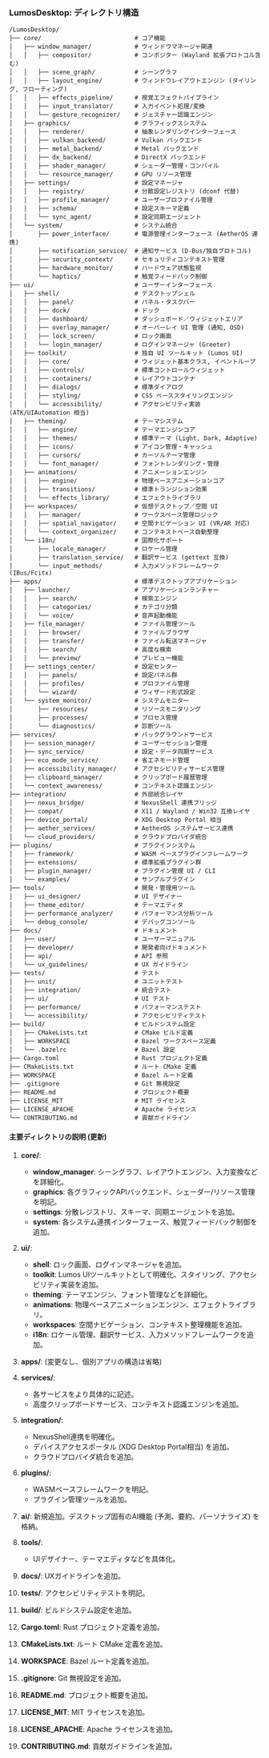 ### LumosDesktop: ディレクトリ構造

```
/LumosDesktop/
├── core/                          # コア機能
│   ├── window_manager/            # ウィンドウマネージャ関連
│   │   ├── compositor/            # コンポジター (Wayland 拡張プロトコル含む)
│   │   ├── scene_graph/           # シーングラフ
│   │   ├── layout_engine/         # ウィンドウレイアウトエンジン (タイリング, フローティング)
│   │   ├── effects_pipeline/      # 視覚エフェクトパイプライン
│   │   ├── input_translator/      # 入力イベント処理/変換
│   │   └── gesture_recognizer/    # ジェスチャー認識エンジン
│   ├── graphics/                  # グラフィックスシステム
│   │   ├── renderer/              # 抽象レンダリングインターフェース
│   │   ├── vulkan_backend/        # Vulkan バックエンド
│   │   ├── metal_backend/         # Metal バックエンド
│   │   ├── dx_backend/            # DirectX バックエンド
│   │   ├── shader_manager/        # シェーダー管理・コンパイル
│   │   └── resource_manager/      # GPU リソース管理
│   ├── settings/                  # 設定マネージャ
│   │   ├── registry/              # 分散設定レジストリ (dconf 代替)
│   │   ├── profile_manager/       # ユーザープロファイル管理
│   │   ├── schema/                # 設定スキーマ定義
│   │   └── sync_agent/            # 設定同期エージェント
│   └── system/                    # システム統合
│       ├── power_interface/       # 電源管理インターフェース (AetherOS 連携)
│       ├── notification_service/  # 通知サービス (D-Bus/独自プロトコル)
│       ├── security_context/      # セキュリティコンテキスト管理
│       ├── hardware_monitor/      # ハードウェア状態監視
│       └── haptics/               # 触覚フィードバック制御
├── ui/                            # ユーザーインターフェース
│   ├── shell/                     # デスクトップシェル
│   │   ├── panel/                 # パネル・タスクバー
│   │   ├── dock/                  # ドック
│   │   ├── dashboard/             # ダッシュボード／ウィジェットエリア
│   │   ├── overlay_manager/       # オーバーレイ UI 管理 (通知, OSD)
│   │   ├── lock_screen/           # ロック画面
│   │   └── login_manager/         # ログインマネージャ (Greeter)
│   ├── toolkit/                   # 独自 UI ツールキット (Lumos UI)
│   │   ├── core/                  # ウィジェット基本クラス, イベントループ
│   │   ├── controls/              # 標準コントロールウィジェット
│   │   ├── containers/            # レイアウトコンテナ
│   │   ├── dialogs/               # 標準ダイアログ
│   │   ├── styling/               # CSS ベーススタイリングエンジン
│   │   └── accessibility/         # アクセシビリティ実装 (ATK/UIAutomation 相当)
│   ├── theming/                   # テーマシステム
│   │   ├── engine/                # テーマエンジンコア
│   │   ├── themes/                # 標準テーマ (Light, Dark, Adaptive)
│   │   ├── icons/                 # アイコン管理・キャッシュ
│   │   ├── cursors/               # カーソルテーマ管理
│   │   └── font_manager/          # フォントレンダリング・管理
│   ├── animations/                # アニメーションエンジン
│   │   ├── engine/                # 物理ベースアニメーションコア
│   │   ├── transitions/           # 標準トランジション効果
│   │   └── effects_library/       # エフェクトライブラリ
│   ├── workspaces/                # 仮想デスクトップ／空間 UI
│   │   ├── manager/               # ワークスペース管理ロジック
│   │   ├── spatial_navigator/     # 空間ナビゲーション UI (VR/AR 対応)
│   │   └── context_organizer/     # コンテキストベース自動整理
│   └── i18n/                      # 国際化サポート
│       ├── locale_manager/        # ロケール管理
│       ├── translation_service/   # 翻訳サービス (gettext 互換)
│       └── input_methods/         # 入力メソッドフレームワーク (IBus/Fcitx)
├── apps/                          # 標準デスクトップアプリケーション
│   ├── launcher/                  # アプリケーションランチャー
│   │   ├── search/                # 検索エンジン
│   │   ├── categories/            # カテゴリ分類
│   │   └── voice/                 # 音声起動機能
│   ├── file_manager/              # ファイル管理ツール
│   │   ├── browser/               # ファイルブラウザ
│   │   ├── transfer/              # ファイル転送マネージャ
│   │   ├── search/                # 高度な検索
│   │   └── preview/               # プレビュー機能
│   ├── settings_center/           # 設定センター
│   │   ├── panels/                # 設定パネル群
│   │   ├── profiles/              # プロファイル管理
│   │   └── wizard/                # ウィザード形式設定
│   └── system_monitor/            # システムモニター
│       ├── resources/             # リソースモニタリング
│       ├── processes/             # プロセス管理
│       └── diagnostics/           # 診断ツール
├── services/                      # バックグラウンドサービス
│   ├── session_manager/           # ユーザーセッション管理
│   ├── sync_service/              # 設定・データ同期サービス
│   ├── eco_mode_service/          # 省エネモード管理
│   ├── accessibility_manager/     # アクセシビリティサービス管理
│   ├── clipboard_manager/         # クリップボード履歴管理
│   └── context_awareness/         # コンテキスト認識エンジン
├── integration/                   # 外部統合レイヤ
│   ├── nexus_bridge/              # NexusShell 連携ブリッジ
│   ├── compat/                    # X11 / Wayland / Win32 互換レイヤ
│   ├── device_portal/             # XDG Desktop Portal 相当
│   ├── aether_services/           # AetherOS システムサービス連携
│   └── cloud_providers/           # クラウドプロバイダ統合
├── plugins/                       # プラグインシステム
│   ├── framework/                 # WASM ベースプラグインフレームワーク
│   ├── extensions/                # 標準拡張プラグイン群
│   ├── plugin_manager/            # プラグイン管理 UI / CLI
│   └── examples/                  # サンプルプラグイン
├── tools/                         # 開発・管理用ツール
│   ├── ui_designer/               # UI デザイナー
│   ├── theme_editor/              # テーマエディタ
│   ├── performance_analyzer/      # パフォーマンス分析ツール
│   └── debug_console/             # デバッグコンソール
├── docs/                          # ドキュメント
│   ├── user/                      # ユーザーマニュアル
│   ├── developer/                 # 開発者向けドキュメント
│   ├── api/                       # API 参照
│   └── ux_guidelines/             # UX ガイドライン
├── tests/                         # テスト
│   ├── unit/                      # ユニットテスト
│   ├── integration/               # 統合テスト
│   ├── ui/                        # UI テスト
│   ├── performance/               # パフォーマンステスト
│   └── accessibility/             # アクセシビリティテスト
├── build/                         # ビルドシステム設定
│   ├── CMakeLists.txt             # CMake ビルド定義
│   ├── WORKSPACE                  # Bazel ワークスペース定義
│   └── .bazelrc                   # Bazel 設定
├── Cargo.toml                     # Rust プロジェクト定義
├── CMakeLists.txt                 # ルート CMake 定義
├── WORKSPACE                      # Bazel ルート定義
├── .gitignore                     # Git 無視設定
├── README.md                      # プロジェクト概要
├── LICENSE_MIT                    # MIT ライセンス
├── LICENSE_APACHE                 # Apache ライセンス
└── CONTRIBUTING.md                # 貢献ガイドライン
```

#### 主要ディレクトリの説明 (更新)

1. **core/**:
   - **window_manager**: シーングラフ、レイアウトエンジン、入力変換などを詳細化。
   - **graphics**: 各グラフィックAPIバックエンド、シェーダー/リソース管理を明記。
   - **settings**: 分散レジストリ、スキーマ、同期エージェントを追加。
   - **system**: 各システム連携インターフェース、触覚フィードバック制御を追加。

2. **ui/**:
   - **shell**: ロック画面、ログインマネージャを追加。
   - **toolkit**: Lumos UIツールキットとして明確化、スタイリング、アクセシビリティ実装を追加。
   - **theming**: テーマエンジン、フォント管理などを詳細化。
   - **animations**: 物理ベースアニメーションエンジン、エフェクトライブラリ。
   - **workspaces**: 空間ナビゲーション、コンテキスト整理機能を追加。
   - **i18n**: ロケール管理、翻訳サービス、入力メソッドフレームワークを追加。

3. **apps/**: (変更なし、個別アプリの構造は省略)

4. **services/**:
   - 各サービスをより具体的に記述。
   - 高度クリップボードサービス、コンテキスト認識エンジンを追加。

5. **integration/**:
   - NexusShell連携を明確化。
   - デバイスアクセスポータル (XDG Desktop Portal相当) を追加。
   - クラウドプロバイダ統合を追加。

6. **plugins/**:
   - WASMベースフレームワークを明記。
   - プラグイン管理ツールを追加。

7. **ai/**: 新規追加。デスクトップ固有のAI機能 (予測、要約、パーソナライズ) を格納。

8. **tools/**:
   - UIデザイナー、テーマエディタなどを具体化。

9. **docs/**: UXガイドラインを追加。

10. **tests/**: アクセシビリティテストを明記。

11. **build/**: ビルドシステム設定を追加。

12. **Cargo.toml**: Rust プロジェクト定義を追加。

13. **CMakeLists.txt**: ルート CMake 定義を追加。

14. **WORKSPACE**: Bazel ルート定義を追加。

15. **.gitignore**: Git 無視設定を追加。

16. **README.md**: プロジェクト概要を追加。

17. **LICENSE_MIT**: MIT ライセンスを追加。

18. **LICENSE_APACHE**: Apache ライセンスを追加。

19. **CONTRIBUTING.md**: 貢献ガイドラインを追加。

